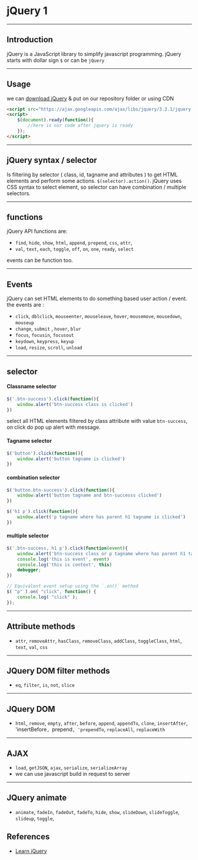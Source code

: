# jQuery 1

---

## Introduction

jQuery is a JavaScript library to simplify javascript programming.
jQuery starts with dollar sign `$` or can be `jQuery`

---

## Usage

we can [download jQuery](jquery.com) & put on our repository folder or using CDN
```html
<script src="https://ajax.googleapis.com/ajax/libs/jquery/3.3.1/jquery.min.js"></script>
<script>
    $(document).ready(function(){
        //here is our code after jquery is ready
    });
</script>
```

---

## jQuery syntax / selector

Is filtering by selector ( class, id, tagname and attributes ) to get HTML elements and perform some actions.
`$(selector).action()`.
jQuery uses CSS syntax to select element, so selector can have combination / multiple selectors.

---

## functions
jQuery API functions are:
* `find`, `hide`, `show`, `html`, `append`, `prepend`, `css`, `attr`, 
* `val`, `text`, `each`, `toggle`, `off`, `on`, `one`, `ready`, `select`

events can be function too.

---

## Events

jQuery can set HTML elements to do something based user action / event.
the events are : 
* `click`, `dblclick`, `mouseenter`, `mouseleave`, `hover`, `mousemove`, `mousedown`, `mouseup`
* `change`, `submit` , `hover`, `blur`
* `focus`, `focusin`, `focusout` 
* `keydown`, `keypress`, `keyup`
* `load`, `resize`, `scroll`, `unload`

---

## selector

#### Classname selector

```js
$('.btn-success').click(function(){
    window.alert('btn-success class is clicked')
})
```
select all HTML elements filtered by class attribute with value `btn-success`, on click do pop up alert with message. 

#### Tagname selector

```js
$('button').click(function(){
    window.alert('button tagname is clicked')    
})
```

#### combination selector

```js
$('button.btn-success').click(function(){
    window.alert('button tagname and btn-successs clicked')
})

$('h1 p').click(function(){
    window.alert('p tagname where has parent h1 tagname is clicked')
})
```

#### multiple selector

```js
$('.btn-success, h1 p').click(function(event){
    window.alert('btn-success class or p tagname where has parent h1 tagname is clicked')
    console.log('this is event', event)
    console.log('this is context', this)
    debugger;
})
```

```js
// Equivalent event setup using the `.on()` method
$( "p" ).on( "click", function() {
    console.log( "click" );
});
```

---

## Attribute methods

* `attr`, `removeAttr`, `hasClass`, `removeClass`, `addClass`, `toggleClass`, `html`, `text`, `val`, `css` 

---

## JQuery DOM filter methods

* `eq`, `filter`, `is`, `not`, `slice`

---

## JQuery DOM

* `html`, `remove`, `empty`, `after`, `before`, `append`, `appendTo`, `clone`, `insertAfter`, 'insertBefore`, `prepend`, 'prependTo`, `replaceAll`, `replaceWith`

---

## AJAX

* `load`, `getJSON`, `ajax`, `serialize`, `serializeArray`
* we can use javascript build in request to server

---

## JQuery animate

* `animate`, `fadeIn`, `fadeOut`, `fadeTo`, `hide`, `show`, `slideDown`, `slideToggle`, `slideup`, `toggle`,


## References

* [Learn jQuery](https://learn.jquery.com)